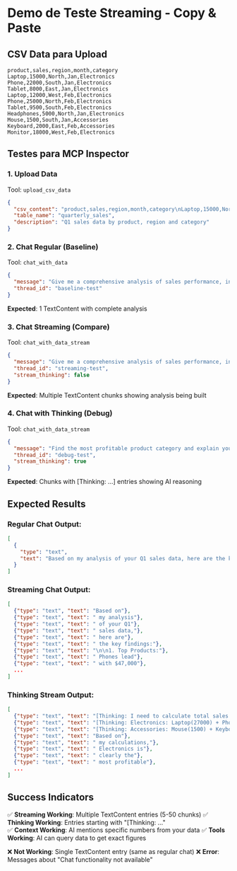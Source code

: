 # Demo de Teste Streaming - Copy & Paste

## CSV Data para Upload
```
product,sales,region,month,category
Laptop,15000,North,Jan,Electronics
Phone,22000,South,Jan,Electronics  
Tablet,8000,East,Jan,Electronics
Laptop,12000,West,Feb,Electronics
Phone,25000,North,Feb,Electronics
Tablet,9500,South,Feb,Electronics
Headphones,5000,North,Jan,Electronics
Mouse,1500,South,Jan,Accessories
Keyboard,2000,East,Feb,Accessories
Monitor,18000,West,Feb,Electronics
```

## Testes para MCP Inspector

### 1. Upload Data
Tool: `upload_csv_data`
```json
{
  "csv_content": "product,sales,region,month,category\nLaptop,15000,North,Jan,Electronics\nPhone,22000,South,Jan,Electronics\nTablet,8000,East,Jan,Electronics\nLaptop,12000,West,Feb,Electronics\nPhone,25000,North,Feb,Electronics\nTablet,9500,South,Feb,Electronics\nHeadphones,5000,North,Jan,Electronics\nMouse,1500,South,Jan,Accessories\nKeyboard,2000,East,Feb,Accessories\nMonitor,18000,West,Feb,Electronics",
  "table_name": "quarterly_sales",
  "description": "Q1 sales data by product, region and category"
}
```

### 2. Chat Regular (Baseline)
Tool: `chat_with_data`
```json
{
  "message": "Give me a comprehensive analysis of sales performance, including top products, regional trends, and monthly growth patterns",
  "thread_id": "baseline-test"
}
```
**Expected**: 1 TextContent with complete analysis

### 3. Chat Streaming (Compare)  
Tool: `chat_with_data_stream`
```json
{
  "message": "Give me a comprehensive analysis of sales performance, including top products, regional trends, and monthly growth patterns",
  "thread_id": "streaming-test",
  "stream_thinking": false
}
```
**Expected**: Multiple TextContent chunks showing analysis being built

### 4. Chat with Thinking (Debug)
Tool: `chat_with_data_stream`
```json
{
  "message": "Find the most profitable product category and explain your reasoning process",
  "thread_id": "debug-test", 
  "stream_thinking": true
}
```
**Expected**: Chunks with [Thinking: ...] entries showing AI reasoning

## Expected Results

### Regular Chat Output:
```json
[
  {
    "type": "text",
    "text": "Based on my analysis of your Q1 sales data, here are the key findings:\n\n1. Top Products: Phones lead with $47,000 total sales...[COMPLETE ANALYSIS]"
  }
]
```

### Streaming Chat Output:
```json
[
  {"type": "text", "text": "Based on"},
  {"type": "text", "text": " my analysis"},
  {"type": "text", "text": " of your Q1"},
  {"type": "text", "text": " sales data,"},
  {"type": "text", "text": " here are"},
  {"type": "text", "text": " the key findings:"},
  {"type": "text", "text": "\n\n1. Top Products:"},
  {"type": "text", "text": " Phones lead"},
  {"type": "text", "text": " with $47,000"},
  ...
]
```

### Thinking Stream Output:
```json
[
  {"type": "text", "text": "[Thinking: I need to calculate total sales by category first]"},
  {"type": "text", "text": "[Thinking: Electronics: Laptop(27000) + Phone(47000) + Tablet(17500) + Headphones(5000) + Monitor(18000) = 114,500]"},
  {"type": "text", "text": "[Thinking: Accessories: Mouse(1500) + Keyboard(2000) = 3,500]"},
  {"type": "text", "text": "Based on"},
  {"type": "text", "text": " my calculations,"},
  {"type": "text", "text": " Electronics is"},
  {"type": "text", "text": " clearly the"},
  {"type": "text", "text": " most profitable"},
  ...
]
```

## Success Indicators

✅ **Streaming Working**: Multiple TextContent entries (5-50 chunks)
✅ **Thinking Working**: Entries starting with "[Thinking: ..."  
✅ **Context Working**: AI mentions specific numbers from your data
✅ **Tools Working**: AI can query data to get exact figures

❌ **Not Working**: Single TextContent entry (same as regular chat)
❌ **Error**: Messages about "Chat functionality not available"